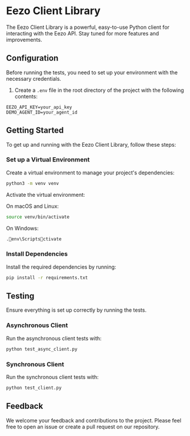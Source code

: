 # Eezo Client Library

The Eezo Client Library is a powerful, easy-to-use Python client for interacting with the Eezo API. Stay tuned for more features and improvements.

## Configuration

Before running the tests, you need to set up your environment with the necessary credentials.

1. Create a `.env` file in the root directory of the project with the following contents:

```env
EEZO_API_KEY=your_api_key
DEMO_AGENT_ID=your_agent_id
```

## Getting Started

To get up and running with the Eezo Client Library, follow these steps:

### Set up a Virtual Environment

Create a virtual environment to manage your project's dependencies:

```sh
python3 -m venv venv
```

Activate the virtual environment:

On macOS and Linux:

```sh
source venv/bin/activate
```

On Windows:

```cmd
.env\Scriptsctivate
```

### Install Dependencies

Install the required dependencies by running:

```sh
pip install -r requirements.txt
```

## Testing

Ensure everything is set up correctly by running the tests.

### Asynchronous Client

Run the asynchronous client tests with:

```sh
python test_async_client.py
```

### Synchronous Client

Run the synchronous client tests with:

```sh
python test_client.py
```

## Feedback

We welcome your feedback and contributions to the project. Please feel free to open an issue or create a pull request on our repository.
